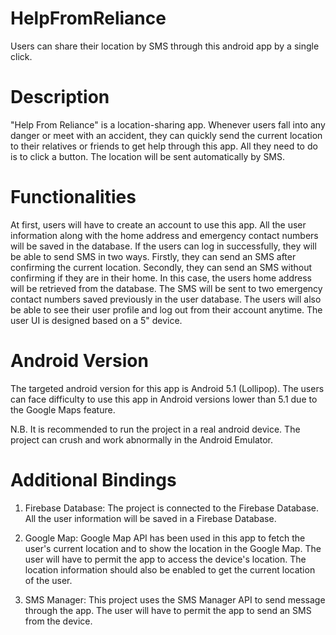 # HelpFromReliance
Users can share their location by SMS through this android app by a single click.

# Description
"Help From Reliance" is a location-sharing app. Whenever users fall into any danger or meet with an accident, they can quickly send the current location to their relatives or friends to get help through this app. All they need to do is to click a button. The location will be sent automatically by SMS.

# Functionalities
At first, users will have to create an account to use this app. All the user information along with the home address and emergency contact numbers will be saved in the database. If the users can log in successfully, they will be able to send SMS in two ways. Firstly, they can send an SMS after confirming the current location. Secondly, they can send an SMS without confirming if they are in their home. In this case, the users home address will be retrieved from the database. The SMS will be sent to two emergency contact numbers saved previously in the user database. The users will also be able to see their user profile and log out from their account anytime. The user UI is designed based on a 5" device.

# Android Version
The targeted android version for this app is Android 5.1 (Lollipop). The users can face difficulty to use this app in Android versions lower than 5.1 due to the Google Maps feature. 

N.B.    It is recommended to run the project in a real android device. The project can crush and work abnormally in the Android Emulator.

# Additional Bindings
1.  Firebase Database: The project is connected to the Firebase Database. All the user information will be saved in a Firebase Database.

2.  Google Map: Google Map API has been used in this app to fetch the user's current location and to show the location in the Google Map. The user will have to permit the app to access the device's location. The location information should also be enabled to get the current location of the user.

3.  SMS Manager: This project uses the SMS Manager API to send message through the app. The user will have to permit the app to send an SMS from the device. 
